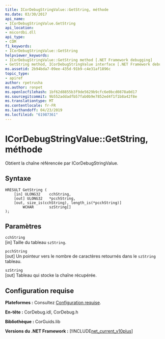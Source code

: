 ```yaml
---
title: ICorDebugStringValue::GetString, méthode
ms.date: 03/30/2017
api_name:
- ICorDebugStringValue.GetString
api_location:
- mscordbi.dll
api_type:
- COM
f1_keywords:
- ICorDebugStringValue::GetString
helpviewer_keywords:
- ICorDebugStringValue::GetString method [.NET Framework debugging]
- GetString method, ICorDebugStringValue interface [.NET Framework debugging]
ms.assetid: 2b94bda7-09ee-435d-91b9-c4e31af1896c
topic_type:
- apiref
author: rpetrusha
ms.author: ronpet
ms.openlocfilehash: 1bf62d8855b3f9de5629b9cfc6e0bcd0878a0d17
ms.sourcegitcommit: 9b552addadfb57fab0b9e7852ed4f1f1b8a42f8e
ms.translationtype: MT
ms.contentlocale: fr-FR
ms.lasthandoff: 04/23/2019
ms.locfileid: "61987361"
---
```

# <a name="icordebugstringvaluegetstring-method"></a>ICorDebugStringValue::GetString, méthode
Obtient la chaîne référencée par ICorDebugStringValue.  
  
## <a name="syntax"></a>Syntaxe  
  
```  
HRESULT GetString (  
    [in] ULONG32    cchString,  
    [out] ULONG32   *pcchString,  
    [out, size_is(cchString), length_is(*pcchString)]   
        WCHAR       szString[]  
);  
```  
  
## <a name="parameters"></a>Paramètres  
 `cchString`  
 [in] Taille du tableau `szString`.  
  
 `pcchString`  
 [out] Un pointeur vers le nombre de caractères retournés dans le `szString` tableau.  
  
 `szString`  
 [out] Tableau qui stocke la chaîne récupérée.  
  
## <a name="requirements"></a>Configuration requise  
 **Plateformes :** Consultez [Configuration requise](../../../../docs/framework/get-started/system-requirements.md).  
  
 **En-tête :** CorDebug.idl, CorDebug.h  
  
 **Bibliothèque :** CorGuids.lib  
  
 **Versions du .NET Framework :** [!INCLUDE[net_current_v10plus](../../../../includes/net-current-v10plus-md.md)]
